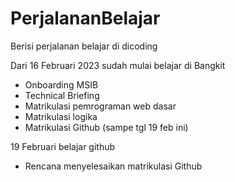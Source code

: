 # PerjalananBelajar
Berisi perjalanan belajar di dicoding

Dari 16 Februari 2023 sudah mulai belajar di Bangkit
- Onboarding MSIB
- Technical Briefing
- Matrikulasi pemrograman web dasar
- Matrikulasi logika
- Matrikulasi Github (sampe tgl 19 feb ini)

19 Februari
belajar github
- Rencana menyelesaikan matrikulasi Github
